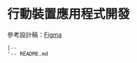 # 行動裝置應用程式開發

參考設計稿：[Figma](https://www.figma.com/design/nOzmq9sUitXSuXkevuP0Vi/%E8%A1%8C%E5%8B%95%E8%A3%9D%E7%BD%AE%E6%87%89%E7%94%A8%E7%A8%8B%E5%BC%8F%E9%96%8B%E7%99%BC?node-id=0-1&t=MFP74ukRWvH8hyx3-1)
```
|--                            
'-- README.md
```
